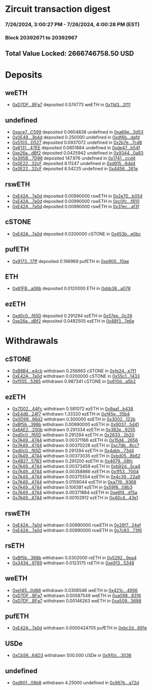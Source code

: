 # Zircuit transaction digest
### 7/26/2024, 3:00:27 PM - 7/26/2024, 4:00:28 PM (EST)
### Block 20392671 to 20392967

## Total Value Locked: 2666746758.50 USD

# Deposits
## weETH
- [0xD7DF...BFa7](https://etherscan.io/address/0xD7DF7E085214743530afF339aFC420c7c720BFa7) deposited 0.574773 weETH in [0x11d3...2f11](https://etherscan.io/tx/0xD7DF7E085214743530afF339aFC420c7c720BFa7)
## undefined
- [0xace7...C599](https://etherscan.io/address/0xace77b15DDa6fE17d6CCf4795A17f3862D6fC599) deposited 0.0604838 undefined in [0xa69e...3d53](https://etherscan.io/tx/0xace77b15DDa6fE17d6CCf4795A17f3862D6fC599)
- [0x0E48...3b4d](https://etherscan.io/address/0x0E48bbC14BBB9DFa655e6e7E51722B9d37053b4d) deposited 0.250000 undefined in [0xdf6b...dafd](https://etherscan.io/tx/0x0E48bbC14BBB9DFa655e6e7E51722B9d37053b4d)
- [0x5103...D527](https://etherscan.io/address/0x510386a8eb9aFB526B245D2aba6B0B588c1dD527) deposited 0.0937072 undefined in [0x2b7e...7cd8](https://etherscan.io/tx/0x510386a8eb9aFB526B245D2aba6B0B588c1dD527)
- [0x6131...47EE](https://etherscan.io/address/0x613160EB6C74F8B579eB333121312e7647e147EE) deposited 0.0851884 undefined in [0xde47...b54f](https://etherscan.io/tx/0x613160EB6C74F8B579eB333121312e7647e147EE)
- [0xe26a...dBf2](https://etherscan.io/address/0xe26a37eA5A936c0A981d3525A0e94c65ea1FdBf2) deposited 0.0425942 undefined in [0x9344...0a83](https://etherscan.io/tx/0xe26a37eA5A936c0A981d3525A0e94c65ea1FdBf2)
- [0x395B...7D96](https://etherscan.io/address/0x395Bf242bDA2677868633B8B839c9e22E0567D96) deposited 147.976 undefined in [0x1741...ccd4](https://etherscan.io/tx/0x395Bf242bDA2677868633B8B839c9e22E0567D96)
- [0x0E22...32cF](https://etherscan.io/address/0x0E2256d57B587EF5Ecd23b1690a535Fd610E32cF) deposited 8.11247 undefined in [0xd915...6dd4](https://etherscan.io/tx/0x0E2256d57B587EF5Ecd23b1690a535Fd610E32cF)
- [0x0E22...32cF](https://etherscan.io/address/0x0E2256d57B587EF5Ecd23b1690a535Fd610E32cF) deposited 8.54225 undefined in [0x4456...261e](https://etherscan.io/tx/0x0E2256d57B587EF5Ecd23b1690a535Fd610E32cF)
## rswETH
- [0xE42A...7a0d](https://etherscan.io/address/0xE42A95c84f9dd116066Effb733e8294931967a0d) deposited 0.00990000 rswETH in [0x2e70...b054](https://etherscan.io/tx/0xE42A95c84f9dd116066Effb733e8294931967a0d)
- [0xE42A...7a0d](https://etherscan.io/address/0xE42A95c84f9dd116066Effb733e8294931967a0d) deposited 0.00990000 rswETH in [0xc0fc...f810](https://etherscan.io/tx/0xE42A95c84f9dd116066Effb733e8294931967a0d)
- [0xE42A...7a0d](https://etherscan.io/address/0xE42A95c84f9dd116066Effb733e8294931967a0d) deposited 0.00990000 rswETH in [0x31ec...af3f](https://etherscan.io/tx/0xE42A95c84f9dd116066Effb733e8294931967a0d)
## cSTONE
- [0xE42A...7a0d](https://etherscan.io/address/0xE42A95c84f9dd116066Effb733e8294931967a0d) deposited 0.0200000 cSTONE in [0x453b...e0bc](https://etherscan.io/tx/0xE42A95c84f9dd116066Effb733e8294931967a0d)
## pufETH
- [0x9173...17ff](https://etherscan.io/address/0x917376C6F59570484ac6f3A32F7Ee8F35Ef217ff) deposited 0.196969 pufETH in [0xe900...10ae](https://etherscan.io/tx/0x917376C6F59570484ac6f3A32F7Ee8F35Ef217ff)
## ETH
- [0x81FB...a06b](https://etherscan.io/address/0x81FBce17B09b3d0bA6d3e3330031B1C9917Fa06b) deposited 0.0120000 ETH in [0xbb38...a078](https://etherscan.io/tx/0x81FBce17B09b3d0bA6d3e3330031B1C9917Fa06b)
## ezETH
- [0xd0c0...f65D](https://etherscan.io/address/0xd0c0b1D45071035e80edD742F9F0bCF914fFf65D) deposited 0.291294 ezETH in [0x57ee...0c26](https://etherscan.io/tx/0xd0c0b1D45071035e80edD742F9F0bCF914fFf65D)
- [0xe26a...dBf2](https://etherscan.io/address/0xe26a37eA5A936c0A981d3525A0e94c65ea1FdBf2) deposited 0.0492505 ezETH in [0x88f3...7e6e](https://etherscan.io/tx/0xe26a37eA5A936c0A981d3525A0e94c65ea1FdBf2)
# Withdrawals
## cSTONE
- [0xB8B4...e4cb](https://etherscan.io/address/0xB8B476D44d844b521726b7aFdB705f9c62cde4cb) withdrawn 0.256663 cSTONE in [0xfe24...e7f1](https://etherscan.io/tx/0xB8B476D44d844b521726b7aFdB705f9c62cde4cb)
- [0xE42A...7a0d](https://etherscan.io/address/0xE42A95c84f9dd116066Effb733e8294931967a0d) withdrawn 0.0200000 cSTONE in [0x55c1...1433](https://etherscan.io/tx/0xE42A95c84f9dd116066Effb733e8294931967a0d)
- [0xf555...5385](https://etherscan.io/address/0xf555108dD4e5263a3960E829b3b5F954e9535385) withdrawn 0.987341 cSTONE in [0x610d...a5b2](https://etherscan.io/tx/0xf555108dD4e5263a3960E829b3b5F954e9535385)
## ezETH
- [0x7D02...44Fc](https://etherscan.io/address/0x7D02BD1C98933Bae4084295442304930C91644Fc) withdrawn 0.581072 ezETH in [0x9aaf...b438](https://etherscan.io/tx/0x7D02BD1C98933Bae4084295442304930C91644Fc)
- [0xE4d6...24f7](https://etherscan.io/address/0xE4d620f2D6Ca392A09Ea31C31675b4a1dbCe24f7) withdrawn 1.33320 ezETH in [0xf45e...35b4](https://etherscan.io/tx/0xE4d620f2D6Ca392A09Ea31C31675b4a1dbCe24f7)
- [0x0D99...86d2](https://etherscan.io/address/0x0D99626f6723E94159310e826A99Fd1A091486d2) withdrawn 0.300000 ezETH in [0x3002...122b](https://etherscan.io/tx/0x0D99626f6723E94159310e826A99Fd1A091486d2)
- [0xBf5b...398b](https://etherscan.io/address/0xBf5b608d7f98BD924E69462fFA722667DC23398b) withdrawn 0.00990000 ezETH in [0x9037...5d41](https://etherscan.io/tx/0xBf5b608d7f98BD924E69462fFA722667DC23398b)
- [0x6AE2...200b](https://etherscan.io/address/0x6AE2796Ab60AE3Cc8312D0AC56aEbbfF9b98200b) withdrawn 0.291334 ezETH in [0x382e...9255](https://etherscan.io/tx/0x6AE2796Ab60AE3Cc8312D0AC56aEbbfF9b98200b)
- [0xd0c0...f65D](https://etherscan.io/address/0xd0c0b1D45071035e80edD742F9F0bCF914fFf65D) withdrawn 0.291294 ezETH in [0x2633...2b20](https://etherscan.io/tx/0xd0c0b1D45071035e80edD742F9F0bCF914fFf65D)
- [0x7A49...4744](https://etherscan.io/address/0x7A493Be5c2ce014cD049Bf178a1ac0Db1B434744) withdrawn 0.00371166 ezETH in [0x15d4...2656](https://etherscan.io/tx/0x7A493Be5c2ce014cD049Bf178a1ac0Db1B434744)
- [0x7A49...4744](https://etherscan.io/address/0x7A493Be5c2ce014cD049Bf178a1ac0Db1B434744) withdrawn 0.00370226 ezETH in [0xc7db...8cc7](https://etherscan.io/tx/0x7A493Be5c2ce014cD049Bf178a1ac0Db1B434744)
- [0xd0c0...f65D](https://etherscan.io/address/0xd0c0b1D45071035e80edD742F9F0bCF914fFf65D) withdrawn 0.291294 ezETH in [0x4abb...73d4](https://etherscan.io/tx/0xd0c0b1D45071035e80edD742F9F0bCF914fFf65D)
- [0x7A49...4744](https://etherscan.io/address/0x7A493Be5c2ce014cD049Bf178a1ac0Db1B434744) withdrawn 0.00373035 ezETH in [0xbd05...8b62](https://etherscan.io/tx/0x7A493Be5c2ce014cD049Bf178a1ac0Db1B434744)
- [0x4B27...57B3](https://etherscan.io/address/0x4B2733AF1DC00F3bf579a911E9C57940fd2457B3) withdrawn 0.291200 ezETH in [0x4679...08fc](https://etherscan.io/tx/0x4B2733AF1DC00F3bf579a911E9C57940fd2457B3)
- [0x7A49...4744](https://etherscan.io/address/0x7A493Be5c2ce014cD049Bf178a1ac0Db1B434744) withdrawn 0.00373459 ezETH in [0xb92d...5ca4](https://etherscan.io/tx/0x7A493Be5c2ce014cD049Bf178a1ac0Db1B434744)
- [0x7A49...4744](https://etherscan.io/address/0x7A493Be5c2ce014cD049Bf178a1ac0Db1B434744) withdrawn 0.00358866 ezETH in [0x1f53...7004](https://etherscan.io/tx/0x7A493Be5c2ce014cD049Bf178a1ac0Db1B434744)
- [0x7A49...4744](https://etherscan.io/address/0x7A493Be5c2ce014cD049Bf178a1ac0Db1B434744) withdrawn 0.00375554 ezETH in [0x4c39...22a9](https://etherscan.io/tx/0x7A493Be5c2ce014cD049Bf178a1ac0Db1B434744)
- [0x7A49...4744](https://etherscan.io/address/0x7A493Be5c2ce014cD049Bf178a1ac0Db1B434744) withdrawn 0.0159044 ezETH in [0xa719...9368](https://etherscan.io/tx/0x7A493Be5c2ce014cD049Bf178a1ac0Db1B434744)
- [0x7A49...4744](https://etherscan.io/address/0x7A493Be5c2ce014cD049Bf178a1ac0Db1B434744) withdrawn 0.106381 ezETH in [0x59f8...08b3](https://etherscan.io/tx/0x7A493Be5c2ce014cD049Bf178a1ac0Db1B434744)
- [0x7A49...4744](https://etherscan.io/address/0x7A493Be5c2ce014cD049Bf178a1ac0Db1B434744) withdrawn 0.00371884 ezETH in [0xe6f4...d15a](https://etherscan.io/tx/0x7A493Be5c2ce014cD049Bf178a1ac0Db1B434744)
- [0x7A49...4744](https://etherscan.io/address/0x7A493Be5c2ce014cD049Bf178a1ac0Db1B434744) withdrawn 0.00102912 ezETH in [0x40c4...43e1](https://etherscan.io/tx/0x7A493Be5c2ce014cD049Bf178a1ac0Db1B434744)
## rswETH
- [0xE42A...7a0d](https://etherscan.io/address/0xE42A95c84f9dd116066Effb733e8294931967a0d) withdrawn 0.00990000 rswETH in [0x26f7...24ef](https://etherscan.io/tx/0xE42A95c84f9dd116066Effb733e8294931967a0d)
- [0xE42A...7a0d](https://etherscan.io/address/0xE42A95c84f9dd116066Effb733e8294931967a0d) withdrawn 0.00990000 rswETH in [0x7c83...73f6](https://etherscan.io/tx/0xE42A95c84f9dd116066Effb733e8294931967a0d)
## rsETH
- [0xBf5b...398b](https://etherscan.io/address/0xBf5b608d7f98BD924E69462fFA722667DC23398b) withdrawn 0.0302000 rsETH in [0x5292...9ea4](https://etherscan.io/tx/0xBf5b608d7f98BD924E69462fFA722667DC23398b)
- [0x3434...9789](https://etherscan.io/address/0x34349c5569e7B846c3558961552D2202760A9789) withdrawn 0.0123175 rsETH in [0xe913...5348](https://etherscan.io/tx/0x34349c5569e7B846c3558961552D2202760A9789)
## weETH
- [0xe145...0d86](https://etherscan.io/address/0xe145ca6eBFfAfe0f5bf8168eA1819dD179180d86) withdrawn 0.0306546 weETH in [0x421c...4956](https://etherscan.io/tx/0xe145ca6eBFfAfe0f5bf8168eA1819dD179180d86)
- [0xD7DF...BFa7](https://etherscan.io/address/0xD7DF7E085214743530afF339aFC420c7c720BFa7) withdrawn 0.00587549 weETH in [0xa098...8316](https://etherscan.io/tx/0xD7DF7E085214743530afF339aFC420c7c720BFa7)
- [0xD7DF...BFa7](https://etherscan.io/address/0xD7DF7E085214743530afF339aFC420c7c720BFa7) withdrawn 0.00146263 weETH in [0xa509...3698](https://etherscan.io/tx/0xD7DF7E085214743530afF339aFC420c7c720BFa7)
## pufETH
- [0xE42A...7a0d](https://etherscan.io/address/0xE42A95c84f9dd116066Effb733e8294931967a0d) withdrawn 0.0000424705 pufETH in [0xbc2d...691e](https://etherscan.io/tx/0xE42A95c84f9dd116066Effb733e8294931967a0d)
## USDe
- [0xCb56...64D3](https://etherscan.io/address/0xCb56792d44defdB67C4F364da274e8d0D4a364D3) withdrawn 500.000 USDe in [0x910c...3036](https://etherscan.io/tx/0xCb56792d44defdB67C4F364da274e8d0D4a364D3)
## undefined
- [0xd901...08b8](https://etherscan.io/address/0xd9019215faA7d537d7b90f4b7198E128e3FF08b8) withdrawn 4.25000 undefined in [0x967b...a72d](https://etherscan.io/tx/0xd9019215faA7d537d7b90f4b7198E128e3FF08b8)
